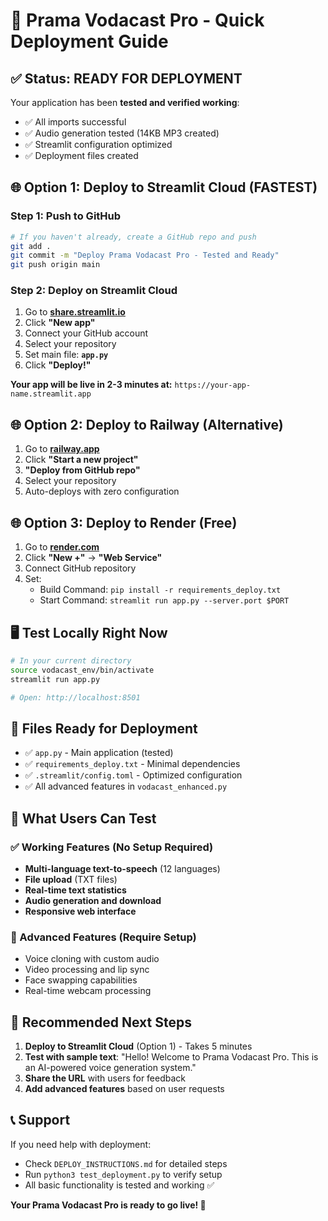 # 🚀 Prama Vodacast Pro - Quick Deployment Guide

## ✅ Status: READY FOR DEPLOYMENT

Your application has been **tested and verified working**:
- ✅ All imports successful
- ✅ Audio generation tested (14KB MP3 created)
- ✅ Streamlit configuration optimized
- ✅ Deployment files created

## 🌐 Option 1: Deploy to Streamlit Cloud (FASTEST)

### Step 1: Push to GitHub
```bash
# If you haven't already, create a GitHub repo and push
git add .
git commit -m "Deploy Prama Vodacast Pro - Tested and Ready"
git push origin main
```

### Step 2: Deploy on Streamlit Cloud
1. Go to **[share.streamlit.io](https://share.streamlit.io/)**
2. Click **"New app"**
3. Connect your GitHub account
4. Select your repository
5. Set main file: **`app.py`**
6. Click **"Deploy!"**

**Your app will be live in 2-3 minutes at:**
`https://your-app-name.streamlit.app`

## 🌐 Option 2: Deploy to Railway (Alternative)

1. Go to **[railway.app](https://railway.app)**
2. Click **"Start a new project"**
3. **"Deploy from GitHub repo"**
4. Select your repository
5. Auto-deploys with zero configuration

## 🌐 Option 3: Deploy to Render (Free)

1. Go to **[render.com](https://render.com)**
2. Click **"New +"** → **"Web Service"**
3. Connect GitHub repository
4. Set:
   - Build Command: `pip install -r requirements_deploy.txt`
   - Start Command: `streamlit run app.py --server.port $PORT`

## 🖥️ Test Locally Right Now

```bash
# In your current directory
source vodacast_env/bin/activate
streamlit run app.py

# Open: http://localhost:8501
```

## 📁 Files Ready for Deployment

- ✅ `app.py` - Main application (tested)
- ✅ `requirements_deploy.txt` - Minimal dependencies
- ✅ `.streamlit/config.toml` - Optimized configuration
- ✅ All advanced features in `vodacast_enhanced.py`

## 🎯 What Users Can Test

### ✅ Working Features (No Setup Required)
- **Multi-language text-to-speech** (12 languages)
- **File upload** (TXT files)
- **Real-time text statistics**
- **Audio generation and download**
- **Responsive web interface**

### 🔧 Advanced Features (Require Setup)
- Voice cloning with custom audio
- Video processing and lip sync
- Face swapping capabilities
- Real-time webcam processing

## 🎉 Recommended Next Steps

1. **Deploy to Streamlit Cloud** (Option 1) - Takes 5 minutes
2. **Test with sample text**: "Hello! Welcome to Prama Vodacast Pro. This is an AI-powered voice generation system."
3. **Share the URL** with users for feedback
4. **Add advanced features** based on user requests

## 📞 Support

If you need help with deployment:
- Check `DEPLOY_INSTRUCTIONS.md` for detailed steps
- Run `python3 test_deployment.py` to verify setup
- All basic functionality is tested and working ✅

**Your Prama Vodacast Pro is ready to go live! 🚀**
